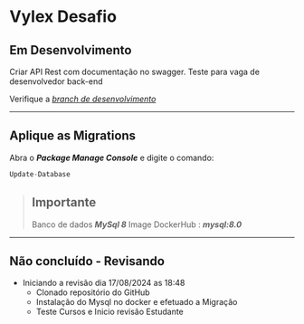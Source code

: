 # Vylex Desafio
## Em Desenvolvimento

Criar API Rest com documentação no swagger.
Teste para vaga de desenvolvedor back-end

Verifique a *[branch de desenvolvimento](https://github.com/vladimirca2000/Vylex_Desafio/tree/Feature/Desafio/Vylex)*

---

## Aplique as Migrations

Abra o **_Package Manage Console_** e digite o comando:

``` csharp
Update-Database
```

> ## Importante
> Banco de dados **_MySql 8_**
> Image DockerHub : **_mysql:8.0_**


---
## Não concluído - Revisando

* Iniciando a revisão dia 17/08/2024 as 18:48
    * Clonado repositório do GitHub
    * Instalação do Mysql no docker e efetuado a Migração 
    * Teste Cursos e Inicio revisão Estudante
 





